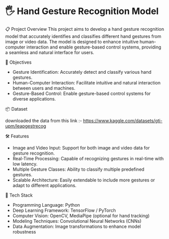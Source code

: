 # 🖐️ Hand Gesture Recognition Model
📋 Project Overview
This project aims to develop a hand gesture recognition model that accurately identifies and classifies different hand gestures from image or video data. The model is designed to enhance intuitive human-computer interaction and enable gesture-based control systems, providing a seamless and natural interface for users.

🎯 Objectives
* Gesture Identification: Accurately detect and classify various hand gestures.
* Human-Computer Interaction: Facilitate intuitive and natural interaction between users and machines.
* Gesture-Based Control: Enable gesture-based control systems for diverse applications.


📦 Dataset

downloaded the data from this link :- https://www.kaggle.com/datasets/gti-upm/leapgestrecog


🛠️ Features
* Image and Video Input: Support for both image and video data for gesture recognition.
* Real-Time Processing: Capable of recognizing gestures in real-time with low latency.
* Multiple Gesture Classes: Ability to classify multiple predefined gestures.
* Scalable Architecture: Easily extendable to include more gestures or adapt to different applications.
  
🧰 Tech Stack
* Programming Language: Python
* Deep Learning Framework: TensorFlow / PyTorch
* Computer Vision: OpenCV, MediaPipe (optional for hand tracking)
* Modeling Techniques: Convolutional Neural Networks (CNNs)
* Data Augmentation: Image transformations to enhance model robustness


